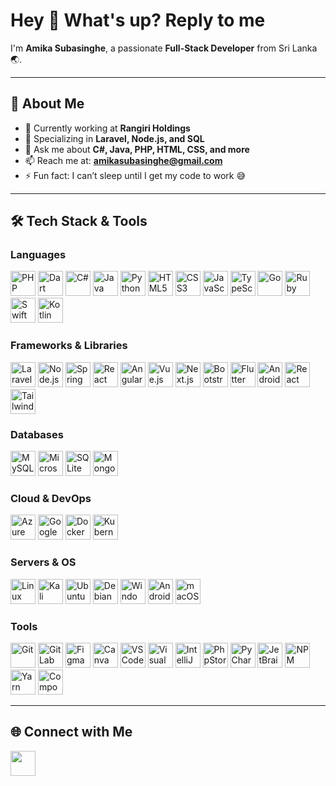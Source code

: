 <h1 align="left">Hey 👋 What's up? Reply to me </h1>

<p align="left">
  I'm <b>Amika Subasinghe</b>, a passionate <b>Full-Stack Developer</b> from Sri Lanka 🌏.
</p>

---

## 🚀 About Me

- 🔭 Currently working at **Rangiri Holdings**  
- 🌱 Specializing in **Laravel, Node.js, and SQL**  
- 💬 Ask me about **C#, Java, PHP, HTML, CSS, and more**  
- 📫 Reach me at: **amikasubasinghe@gmail.com**  
- ⚡ Fun fact: I can’t sleep until I get my code to work 😅  

---

## 🛠 Tech Stack & Tools

### **Languages**
<p>
  <!-- Core Languages -->
  <img src="https://cdn.jsdelivr.net/gh/devicons/devicon/icons/php/php-original.svg" height="40" alt="PHP" />
  <img src="https://cdn.jsdelivr.net/gh/devicons/devicon/icons/dart/dart-original.svg" height="40" alt="Dart" />
  <img src="https://cdn.jsdelivr.net/gh/devicons/devicon/icons/csharp/csharp-original.svg" height="40" alt="C#" />
  <img src="https://cdn.jsdelivr.net/gh/devicons/devicon/icons/java/java-original.svg" height="40" alt="Java" />
  <img src="https://cdn.jsdelivr.net/gh/devicons/devicon/icons/python/python-original.svg" height="40" alt="Python" />

  <!-- Web Markup & Styles -->
  <img src="https://cdn.jsdelivr.net/gh/devicons/devicon/icons/html5/html5-original.svg" height="40" alt="HTML5" />
  <img src="https://cdn.jsdelivr.net/gh/devicons/devicon/icons/css3/css3-original.svg" height="40" alt="CSS3" />
  <img src="https://cdn.jsdelivr.net/gh/devicons/devicon/icons/javascript/javascript-original.svg" height="40" alt="JavaScript" />

  <!-- Additional Languages -->
  <img src="https://cdn.jsdelivr.net/gh/devicons/devicon/icons/typescript/typescript-original.svg" height="40" alt="TypeScript" />
  <img src="https://cdn.jsdelivr.net/gh/devicons/devicon/icons/go/go-original.svg" height="40" alt="Go" />
  <img src="https://cdn.jsdelivr.net/gh/devicons/devicon/icons/ruby/ruby-original.svg" height="40" alt="Ruby" />
  <img src="https://cdn.jsdelivr.net/gh/devicons/devicon/icons/swift/swift-original.svg" height="40" alt="Swift" />
  <img src="https://cdn.jsdelivr.net/gh/devicons/devicon/icons/kotlin/kotlin-original.svg" height="40" alt="Kotlin" />
</p>

### **Frameworks & Libraries**
<p>
  <!-- Backend Frameworks -->
  <img src="https://encrypted-tbn0.gstatic.com/images?q=tbn:ANd9GcQWfitrjP8RaSyij0rDzOFvzl92--bwK-uGsw&s" height="40" alt="Laravel" />
  <img src="https://cdn.jsdelivr.net/gh/devicons/devicon/icons/nodejs/nodejs-original.svg" height="40" alt="Node.js" />
  <img src="https://cdn.jsdelivr.net/gh/devicons/devicon/icons/spring/spring-original.svg" height="40" alt="Spring Boot" />

  <!-- Frontend Frameworks -->
  <img src="https://cdn.jsdelivr.net/gh/devicons/devicon/icons/react/react-original.svg" height="40" alt="React" />
  <img src="https://cdn.jsdelivr.net/gh/devicons/devicon/icons/angularjs/angularjs-original.svg" height="40" alt="Angular" />
  <img src="https://cdn.jsdelivr.net/gh/devicons/devicon/icons/vuejs/vuejs-original.svg" height="40" alt="Vue.js" />
  <img src="https://cdn.jsdelivr.net/gh/devicons/devicon/icons/nextjs/nextjs-original.svg" height="40" alt="Next.js" />
  <img src="https://cdn.jsdelivr.net/gh/devicons/devicon/icons/bootstrap/bootstrap-original.svg" height="40" alt="Bootstrap" />

  <!-- Mobile App Frameworks -->
  <img src="https://cdn.jsdelivr.net/gh/devicons/devicon/icons/flutter/flutter-original.svg" height="40" alt="Flutter" />
  <img src="https://cdn.jsdelivr.net/gh/devicons/devicon/icons/androidstudio/androidstudio-original.svg" height="40" alt="Android Studio" />
  <img src="https://cdn.jsdelivr.net/gh/devicons/devicon/icons/react/react-original.svg" height="40" alt="React Native" />
  <img src="https://cdn.jsdelivr.net/gh/devicons/devicon/icons/tailwindcss/tailwindcss-original-wordmark.svg" height="40" alt="TailwindCSS" />
</p>

### **Databases**
<p>
  <!-- Relational Databases -->
  <img src="https://cdn.jsdelivr.net/gh/devicons/devicon/icons/mysql/mysql-original.svg" height="40" alt="MySQL" />
  <img src="https://cdn.freebiesupply.com/logos/large/2x/microsoft-sql-server-logo-svg-vector.svg" height="40" alt="Microsoft SQL Server" />
  <img src="https://cdn.jsdelivr.net/gh/devicons/devicon/icons/sqlite/sqlite-original.svg" height="40" alt="SQLite" />

  <!-- NoSQL Databases -->
  <img src="https://cdn.jsdelivr.net/gh/devicons/devicon/icons/mongodb/mongodb-original.svg" height="40" alt="MongoDB" />
</p>

### **Cloud & DevOps**
<p>
  <img src="https://cdn.jsdelivr.net/gh/devicons/devicon/icons/azure/azure-original.svg" height="40" alt="Azure" />
  <img src="https://cdn.jsdelivr.net/gh/devicons/devicon/icons/googlecloud/googlecloud-original.svg" height="40" alt="Google Cloud" />
  <img src="https://cdn.jsdelivr.net/gh/devicons/devicon/icons/docker/docker-original.svg" height="40" alt="Docker" />
  <img src="https://cdn.jsdelivr.net/gh/devicons/devicon/icons/kubernetes/kubernetes-plain.svg" height="40" alt="Kubernetes" />
</p>

### **Servers & OS**
<p>
  <!-- Linux Distributions -->
  <img src="https://cdn.jsdelivr.net/gh/devicons/devicon/icons/linux/linux-original.svg" height="40" alt="Linux" />
  <img src="https://upload.wikimedia.org/wikipedia/commons/2/2b/Kali-dragon-icon.svg" height="40" alt="Kali Linux" />
  <img src="https://upload.wikimedia.org/wikipedia/commons/thumb/9/9e/UbuntuCoF.svg/1024px-UbuntuCoF.svg.png" height="40" alt="Ubuntu" />
  <img src="https://cdn.jsdelivr.net/gh/devicons/devicon/icons/debian/debian-original.svg" height="40" alt="Debian" />

  <!-- Windows -->
  <img src="https://cdn.jsdelivr.net/gh/devicons/devicon/icons/windows8/windows8-original.svg" height="40" alt="Windows Server" />

  <!-- Android -->
  <img src="https://cdn.jsdelivr.net/gh/devicons/devicon/icons/android/android-original.svg" height="40" alt="Android" />

  <!-- Other OS / Server Tools -->
  <img src="https://upload.wikimedia.org/wikipedia/commons/c/c9/Finder_Icon_macOS_Big_Sur.png" height="40" alt="macOS" />
</p>

### **Tools**
<p>
  <!-- Version Control -->
  <img src="https://cdn.jsdelivr.net/gh/devicons/devicon/icons/git/git-original.svg" height="40" alt="Git" />
  <img src="https://cdn.jsdelivr.net/gh/devicons/devicon/icons/gitlab/gitlab-original.svg" height="40" alt="GitLab" />

  <!-- Design & Prototyping -->
  <img src="https://cdn.jsdelivr.net/gh/devicons/devicon/icons/figma/figma-original.svg" height="40" alt="Figma" />
  <img src="https://cdn.jsdelivr.net/gh/devicons/devicon/icons/canva/canva-original.svg" height="40" alt="Canva" />

  <!-- IDEs & Editors -->
  <img src="https://cdn.jsdelivr.net/gh/devicons/devicon/icons/vscode/vscode-original.svg" height="40" alt="VSCode" />
  <img src="https://cdn.jsdelivr.net/gh/devicons/devicon/icons/visualstudio/visualstudio-plain.svg" height="40" alt="Visual Studio" />
  <img src="https://cdn.jsdelivr.net/gh/devicons/devicon/icons/intellij/intellij-original.svg" height="40" alt="IntelliJ IDEA" />
  <img src="https://cdn.jsdelivr.net/gh/devicons/devicon/icons/phpstorm/phpstorm-original.svg" height="40" alt="PhpStorm" />
  <img src="https://cdn.jsdelivr.net/gh/devicons/devicon/icons/pycharm/pycharm-original.svg" height="40" alt="PyCharm" />
  <img src="https://cdn.jsdelivr.net/gh/devicons/devicon/icons/jetbrains/jetbrains-original.svg" height="40" alt="JetBrains Tools" />

  <!-- Package Managers -->
  <img src="https://cdn.jsdelivr.net/gh/devicons/devicon/icons/npm/npm-original-wordmark.svg" height="40" alt="NPM" />
  <img src="https://cdn.jsdelivr.net/gh/devicons/devicon/icons/yarn/yarn-original.svg" height="40" alt="Yarn" />
  <img src="https://cdn.jsdelivr.net/gh/devicons/devicon/icons/composer/composer-original.svg" height="40" alt="Composer" />
</p>

---

## 🌐 Connect with Me
<p>
  <a href="https://www.linkedin.com/in/amika-subasinghe-a52b6a1a9"><img src="https://cdn.jsdelivr.net/gh/devicons/devicon/icons/linkedin/linkedin-original.svg" height="40" /></a>
</p>
